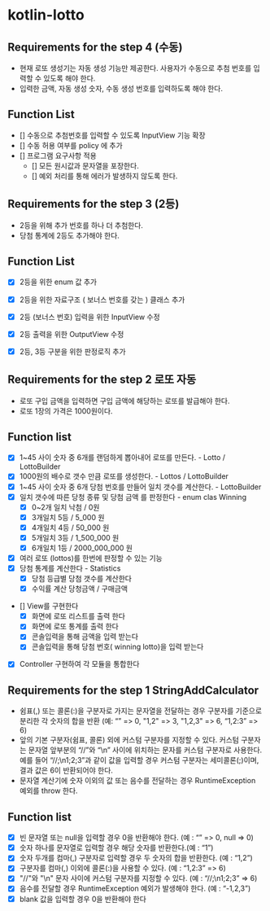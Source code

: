 # kotlin-lotto

## Requirements for the step 4 (수동)
- 현재 로또 생성기는 자동 생성 기능만 제공한다. 사용자가 수동으로 추첨 번호를 입력할 수 있도록 해야 한다.
- 입력한 금액, 자동 생성 숫자, 수동 생성 번호를 입력하도록 해야 한다.

## Function List
- [] 수동으로 추첨번호를 입력할 수 있도록 InputView 기능 확장
- [] 수동 허용 여부를 policy 에 추가
- [] 프로그램 요구사항 적용 
  - [] 모든 원시값과 문자열을 포장한다. 
  - [] 예외 처리를 통해 에러가 발생하지 않도록 한다.


## Requirements for the step 3 (2등)
- 2등을 위해 추가 번호를 하나 더 추첨한다.
- 당첨 통계에 2등도 추가해야 한다.

## Function List 
- [X] 2등을 위한 enum 값 추가 
- [X] 2등을 위한 자료구조 ( 보너스 번호를 갖는 ) 클래스 추가
- [X] 2등 (보너스 번호) 입력을 위한  InputView 수정
- [X] 2등 출력을 위한 OutputView 수정
- [X] 2등, 3등 구분을 위한 판정로직 추가 




## Requirements for the step 2 로또 자동 
- 로또 구입 금액을 입력하면 구입 금액에 해당하는 로또를 발급해야 한다.
- 로또 1장의 가격은 1000원이다.

## Function list

- [X] 1~45 사이 숫자 중 6개를 랜덤하게 뽑아내어 로또를 만든다. - Lotto / LottoBuilder 
- [X] 1000원의 배수로 갯수 만큼 로또를 생성한다. - Lottos / LottoBuilder
- [X] 1~45 사이 숫자 중 6개 당첨 번호를 만들어 일치 갯수를 계산한다. - LottoBuilder
- [X] 일치 갯수에 따른 당청 종류 및 당첨 금액 를 판정한다 - enum clas Winning
  - [X] 0~2개 일치 낙첨 / 0원 
  - [X] 3개일치 5등 / 5_000 원
  - [X] 4개일치 4등 / 50_000 원
  - [X] 5개일치 3등 / 1_500_000 원
  - [X] 6개일치 1등 / 2000_000_000 원
- [X] 여러 로또 (lottos)를 한번에 판정할 수 있는 기능
- [X] 당첨 통계를 계산한다 -  Statistics
  - [X] 당첨 등급별 당첨 갯수를 계산한다  
  - [X] 수익률 계산   당청금액 / 구매금액
- [] View를 구현한다 
  - [X] 화면에 로또 리스트를 출력 한다 
  - [X] 화면에 로또 통계를 출력 한다
  - [X] 콘솔입력을 통해 금액을 입력 받는다
  - [X] 콘솔입력을 통해 당첨 번호( winning lotto)을 입력 받는다 
- [X] Controller 구현하여 각 모듈을 통합한다 
  

## Requirements for the step 1 StringAddCalculator

- 쉼표(,) 또는 콜론(:)을 구분자로 가지는 문자열을 전달하는 경우 구분자를 기준으로 분리한 각 숫자의 합을 반환 (예: “” => 0, "1,2" => 3, "1,2,3" => 6, “1,2:3” => 6)
- 앞의 기본 구분자(쉼표, 콜론) 외에 커스텀 구분자를 지정할 수 있다. 커스텀 구분자는 문자열 앞부분의 “//”와 “\n” 사이에 위치하는 문자를 커스텀 구분자로 사용한다. 예를 들어 “//;\n1;2;3”과 같이 값을 입력할 경우 커스텀 구분자는 세미콜론(;)이며, 결과 값은 6이 반환되어야 한다.
- 문자열 계산기에 숫자 이외의 값 또는 음수를 전달하는 경우 RuntimeException 예외를 throw 한다.


## Function list 
- [X] 빈 문자열 또는 null을 입력할 경우 0을 반환해야 한다. (예 : “” => 0, null => 0)
- [X] 숫자 하나를 문자열로 입력할 경우 해당 숫자를 반환한다.(예 : “1”)
- [X] 숫자 두개를 컴마(,) 구분자로 입력할 경우 두 숫자의 합을 반환한다. (예 : “1,2”)
- [X] 구분자를 컴마(,) 이외에 콜론(:)을 사용할 수 있다. (예 : “1,2:3” => 6)
- [X] "//"와 "\n" 문자 사이에 커스텀 구분자를 지정할 수 있다. (예 : “//;\n1;2;3” => 6)
- [X] 음수를 전달할 경우 RuntimeException 예외가 발생해야 한다. (예 : “-1,2,3”)
- [X] blank 값을 입력할 경우 0을 반환해야 한다
